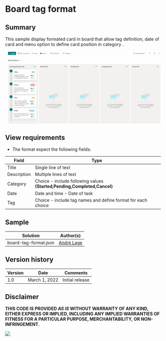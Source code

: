 # Board tag format

## Summary
This sample display formated card in board that allow tag definition, date of card and menu option to define card position in category . 

![Board tag format](./assets/Board-Card-Tag-formating.gif)

## View requirements
- The format expect the following fields:

Field |Type
--------|---------
Title | Single line of text 
Description | Multiple lines of text
Category | Choice - include following values **(Started,Pending,Completed,Cancel)**
Date | Date and time - Date of task
Tag | Choice - include tag names and define format for each choice

## Sample

Solution|Author(s)
--------|---------
board-tag-format.json | [André Lage](https://twitter.com/aaclage)

## Version history

Version|Date|Comments
-------|----|--------
1.0|March 1, 2022|Initial release


## Disclaimer
**THIS CODE IS PROVIDED *AS IS* WITHOUT WARRANTY OF ANY KIND, EITHER EXPRESS OR IMPLIED, INCLUDING ANY IMPLIED WARRANTIES OF FITNESS FOR A PARTICULAR PURPOSE, MERCHANTABILITY, OR NON-INFRINGEMENT.**

<img src="https://telemetry.sharepointpnp.com/sp-dev-list-formatting/view-samples/board-tag-format" />
